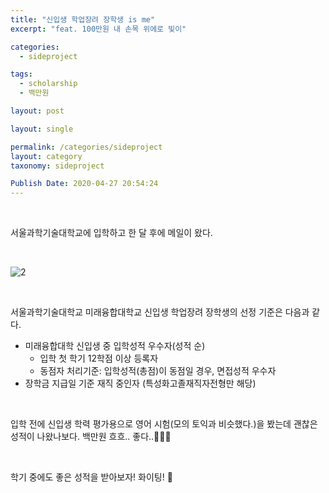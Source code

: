 ```yaml
---
title: "신입생 학업장려 장학생 is me"
excerpt: "feat. 100만원 내 손목 위에로 빛이"

categories:
  - sideproject

tags:
  - scholarship
  - 백만원

layout: post

layout: single

permalink: /categories/sideproject
layout: category
taxonomy: sideproject

Publish Date: 2020-04-27 20:54:24
---
```


<br/>

서울과학기술대학교에 입학하고  한 달 후에 메일이 왔다.

<br/>

![2](https://user-images.githubusercontent.com/72485853/119226207-e9d1ab80-bb42-11eb-8fdb-70b890c316c0.jpg)

<br/>

서울과학기술대학교 미래융합대학교 신입생 학업장려 장학생의 선정 기준은 다음과 같다.  

- 미래융합대학 신입생 중 입학성적 우수자(성적 순)
  - 입학 첫 학기 12학점 이상 등록자
  - 동점자 처리기준: 입학성적(총점)이 동점일 경우, 면접성적 우수자
- 장학금 지급일 기준 재직 중인자 (특성화고졸재직자전형만 해당)

<br/>

입학 전에 신입생 학력 평가용으로 영어 시험(모의 토익과 비슷했다.)을 봤는데 괜찮은 성적이 나왔나보다. 백만원 흐흐.. 좋다..&#128184;&#128184;&#128184;

<br/>

학기 중에도 좋은 성적을 받아보자! 화이팅! &#128035;

